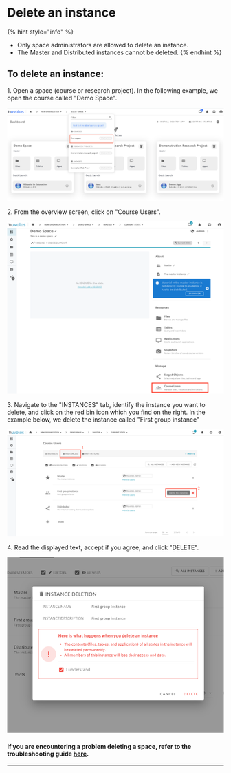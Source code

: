 # Delete an instance

{% hint style="info" %}
* Only space administrators are allowed to delete an instance.
* The Master and Distributed instances cannot be deleted.
{% endhint %}

## **To delete an instance:**

&#x20;   1\. Open a space (course or research project). In the following example, we open the course called "Demo Space".

![](<../../.gitbook/assets/Screenshot 2022-01-20 at 15.48.51.png>)

&#x20;   2\. From the overview screen, click on "Course Users".

![](../../.gitbook/assets/screen-shot-2020-11-17-at-10.40.13-am.png)

&#x20;   3\. Navigate to the "INSTANCES" tab, identify the instance you want to delete, and click on the red bin icon which you find on the right. In the example below, we delete the instance called "First group instance"

![](../../.gitbook/assets/screen-shot-2020-11-17-at-1.55.49-pm.png)

&#x20;   4\. Read the displayed text, accept if you agree, and click "DELETE".

![](../../.gitbook/assets/screen-shot-2020-11-17-at-1.58.28-pm.png)

#### If you are encountering a problem deleting a space, refer to the troubleshooting guide [here](../../troubleshooting/authorization-issues/cannot-delete-an-instance.md).

****
